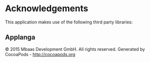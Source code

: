 # Acknowledgements
This application makes use of the following third party libraries:

## Applanga

© 2015 Mbaas Development GmbH. All rights reserved.
Generated by CocoaPods - http://cocoapods.org
